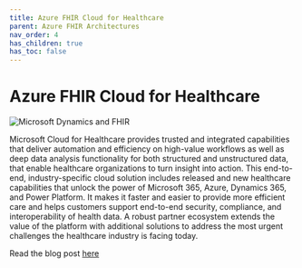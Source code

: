 ```yaml
---
title: Azure FHIR Cloud for Healthcare
parent: Azure FHIR Architectures
nav_order: 4
has_children: true
has_toc: false
---
```


# Azure FHIR Cloud for Healthcare

![Microsoft Dynamics and FHIR](/assets/images/msft-dynamics-fhir.png)

Microsoft Cloud for Healthcare provides trusted and integrated capabilities that deliver automation and efficiency on high-value workflows as well as deep data analysis functionality for both structured and unstructured data, that enable healthcare organizations to turn insight into action. This end-to-end, industry-specific cloud solution includes released and new healthcare capabilities that unlock the power of Microsoft 365, Azure, Dynamics 365, and Power Platform. It makes it faster and easier to provide more efficient care and helps customers support end-to-end security, compliance, and interoperability of health data. A robust partner ecosystem extends the value of the platform with additional solutions to address the most urgent challenges the healthcare industry is facing today. 

Read the blog post [here](https://cloudblogs.microsoft.com/industry-blog/health/2020/10/28/microsoft-cloud-for-healthcare-is-transforming-the-healthcare-journey/)